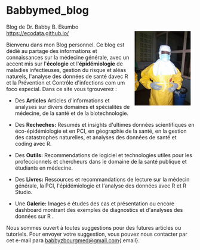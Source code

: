 # Babbymed_blog

Blog de Dr. Babby B. Ekumbo <a href="https://Babbymed.github.io"> <img src="FB_IMG_1621969392081.jpg" class="rounded" align="right" style="margin: 20px 10px 20px 10px;" height="200"/> </a> <https://ecodata.github.io/>

Bienvenu dans mon Blog personnel. Ce blog est dédié au partage des informations et connaissances sur la médecine générale, avec un accent mis sur l'**écologie** et l'**épidémiologie** de maladies infectieuses, gestion du risque et aléas naturels, l'analyse des données de santé davec R et la Prévention et Contrôle d'infections com um foco especial. Dans ce site vous tgrouverez :

-   Des **Articles** Articles d'informations et analyses sur divers domaines et spécialités de médecine, de la santé et de la biotechnologie.

-   Des **Recheches:** Resumés et insights d'ultimes données scientifiques en éco-épidémiologie et en PCI, en géographie de la santé, en la gestion des catastrophes naturelles, et analyses des données de santé et coding avec R.

-   Des **Outils:** Recommendations de logiciel et technologies utiles pour les profeccionnels et chercheurs dans le domaine de la santé publique et étudiants en médecine.

-   Des **Livres:** Ressources et recommandations de lecture sur la médecin générale, la PCI, l'épidémiologie et l'analyse des données avec R et R Studio.

-   Une **Galerie:** Images e études des cas et présentation ou encore dashboard montrant des exemples de diagnostics et d'analyses des données sur R .

Nous sommes ouvert à toutes suggestions pour des futures articles ou tutoriels. Pour envoyer votre suggestion, vous pouvez nous contacter par cet e-mail para [babbyzbourgmed\@gmail.com](#0){.email}.
